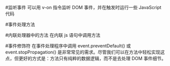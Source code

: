 #监听事件
可以用 v-on 指令监听 DOM 事件，并在触发时运行一些 JavaScript 代码  




#事件处理方法




#内联处理器中的方法
在内联 js 语句中调用方法



#事件修饰符
在事件处理程序中调用 event.preventDefault() 或 event.stopPropagation() 是非常常见的需求。尽管我们可以在方法中轻松实现这点，但更好的方式是：方法只有纯粹的数据逻辑，而不是去处理 DOM 事件细节。


